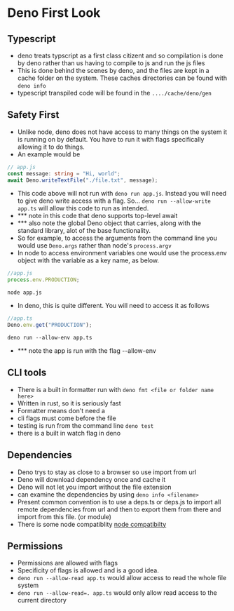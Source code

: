 # Deno First Look

## Typescript

-   deno treats typscript as a first class citizent and so compilation is done by deno rather than us having to compile to js and run the js files
-   This is done behind the scenes by deno, and the files are kept in a cache folder on the system. These caches directories can be found with `deno info`
-   typescript transpiled code will be found in the `..../cache/deno/gen`

## Safety First

-   Unlike node, deno does not have access to many things on the system it is running on by default. You have to run it with flags specifically allowing it to do things.
-   An example would be

```typescript
// app.js
const message: string = "Hi, world";
await Deno.writeTextFile("./file.txt", message);
```

-   This code above will not run with `deno run app.js`. Instead you will need to give deno write access with a flag. So...
    `deno run --allow-write app.ts` will allow this code to run as intended.
-   \*\*\* note in this code that deno supports top-level await
-   \*\*\* also note the global Deno object that carries, along with the standard library, alot of the base functionality.
-   So for example, to access the arguments from the command line you would use `Deno.args` rather than node's `process.argv`
-   In node to access environment variables one would use the process.env object with the variable as a key name, as below.

```js
//app.js
process.env.PRODUCTION;
```

`node app.js`

-   In deno, this is quite different. You will need to access it as follows

```typescript
//app.ts
Deno.env.get("PRODUCTION");
```

`deno run --allow-env app.ts`

-   \*\*\* note the app is run with the flag --allow-env

## CLI tools

-   There is a built in formatter run with `deno fmt <file or folder name here>`
-   Written in rust, so it is seriously fast
-   Formatter means don't need a
-   cli flags must come before the file
-   testing is run from the command line `deno test`
-   there is a built in watch flag in deno

## Dependencies

-   Deno trys to stay as close to a browser so use import from url
-   Deno will download dependency once and cache it
-   Deno will not let you import without the file extension
-   can examine the dependencies by using `deno info <filename>`
-   Present common convention is to use a deps.ts or deps.js to import all remote dependencies from url and then to export them from there and import from this file. (or module)
-   There is some node compatiblity [node compatibilty](https://deno.land/std@0.91.0/node/README.md)

## Permissions

-   Permissions are allowed with flags
-   Specificity of flags is allowed and is a good idea.
-   `deno run --allow-read app.ts` would allow access to read the whole file system
-   `deno run --allow-read=. app.ts` would only allow read access to the current directory
